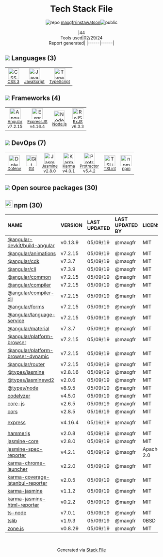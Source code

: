 <!--
&lt;--- Readme.md Snippet without images Start ---&gt;
## Tech Stack
maxgfr/instawatson is built on the following main stack:

- [JavaScript](https://developer.mozilla.org/en-US/docs/Web/JavaScript) – Languages
- [TypeScript](http://www.typescriptlang.org) – Languages
- [Angular](https://angular.io) – Javascript MVC Frameworks
- [ExpressJS](http://expressjs.com/) – Microframeworks (Backend)
- [Node.js](http://nodejs.org/) – Frameworks (Full Stack)
- [RxJS](http://reactivex.io/rxjs/) – Concurrency Frameworks
- [Jasmine](http://jasmine.github.io/) – Javascript Testing Framework
- [Karma](http://karma-runner.github.io/) – Browser Testing
- [Protractor](http://angular.github.io/protractor) – Javascript Testing Framework
- [TSLint](https://github.com/palantir/tslint) – Code Review

Full tech stack [here](/techstack.md)

&lt;--- Readme.md Snippet without images End ---&gt;

&lt;--- Readme.md Snippet with images Start ---&gt;
## Tech Stack
maxgfr/instawatson is built on the following main stack:

- <img width='25' height='25' src='https://img.stackshare.io/service/1209/javascript.jpeg' alt='JavaScript'/> [JavaScript](https://developer.mozilla.org/en-US/docs/Web/JavaScript) – Languages
- <img width='25' height='25' src='https://img.stackshare.io/service/1612/bynNY5dJ.jpg' alt='TypeScript'/> [TypeScript](http://www.typescriptlang.org) – Languages
- <img width='25' height='25' src='https://img.stackshare.io/service/3745/cb8U-gL6_400x400.jpg' alt='Angular'/> [Angular](https://angular.io) – Javascript MVC Frameworks
- <img width='25' height='25' src='https://img.stackshare.io/service/1163/hashtag.png' alt='ExpressJS'/> [ExpressJS](http://expressjs.com/) – Microframeworks (Backend)
- <img width='25' height='25' src='https://img.stackshare.io/service/1011/n1JRsFeB_400x400.png' alt='Node.js'/> [Node.js](http://nodejs.org/) – Frameworks (Full Stack)
- <img width='25' height='25' src='https://img.stackshare.io/service/1796/984368.png' alt='RxJS'/> [RxJS](http://reactivex.io/rxjs/) – Concurrency Frameworks
- <img width='25' height='25' src='https://img.stackshare.io/service/831/7c0b595409af531b9cdeb07f8c513e8b.png' alt='Jasmine'/> [Jasmine](http://jasmine.github.io/) – Javascript Testing Framework
- <img width='25' height='25' src='https://img.stackshare.io/service/1420/TidYGd6a.png' alt='Karma'/> [Karma](http://karma-runner.github.io/) – Browser Testing
- <img width='25' height='25' src='https://img.stackshare.io/service/1754/protractor-logo1.png' alt='Protractor'/> [Protractor](http://angular.github.io/protractor) – Javascript Testing Framework
- <img width='25' height='25' src='https://img.stackshare.io/service/5561/303157.png' alt='TSLint'/> [TSLint](https://github.com/palantir/tslint) – Code Review

Full tech stack [here](/techstack.md)

&lt;--- Readme.md Snippet with images End ---&gt;
-->
<div align="center">

# Tech Stack File
![](https://img.stackshare.io/repo.svg "repo") [maxgfr/instawatson](https://github.com/maxgfr/instawatson)![](https://img.stackshare.io/public_badge.svg "public")
<br/><br/>
|44<br/>Tools used|02/29/24 <br/>Report generated|
|------|------|
</div>

## <img src='https://img.stackshare.io/languages.svg'/> Languages (3)
<table><tr>
  <td align='center'>
  <img width='36' height='36' src='https://img.stackshare.io/service/6727/css.png' alt='CSS 3'>
  <br>
  <sub><a href="https://developer.mozilla.org/en-US/docs/Web/CSS/CSS3">CSS 3</a></sub>
  <br>
  <sub></sub>
</td>

<td align='center'>
  <img width='36' height='36' src='https://img.stackshare.io/service/1209/javascript.jpeg' alt='JavaScript'>
  <br>
  <sub><a href="https://developer.mozilla.org/en-US/docs/Web/JavaScript">JavaScript</a></sub>
  <br>
  <sub></sub>
</td>

<td align='center'>
  <img width='36' height='36' src='https://img.stackshare.io/service/1612/bynNY5dJ.jpg' alt='TypeScript'>
  <br>
  <sub><a href="http://www.typescriptlang.org">TypeScript</a></sub>
  <br>
  <sub></sub>
</td>

</tr>
</table>

## <img src='https://img.stackshare.io/frameworks.svg'/> Frameworks (4)
<table><tr>
  <td align='center'>
  <img width='36' height='36' src='https://img.stackshare.io/service/3745/cb8U-gL6_400x400.jpg' alt='Angular'>
  <br>
  <sub><a href="https://angular.io">Angular</a></sub>
  <br>
  <sub>v7.2.15</sub>
</td>

<td align='center'>
  <img width='36' height='36' src='https://img.stackshare.io/service/1163/hashtag.png' alt='ExpressJS'>
  <br>
  <sub><a href="http://expressjs.com/">ExpressJS</a></sub>
  <br>
  <sub>v4.16.4</sub>
</td>

<td align='center'>
  <img width='36' height='36' src='https://img.stackshare.io/service/1011/n1JRsFeB_400x400.png' alt='Node.js'>
  <br>
  <sub><a href="http://nodejs.org/">Node.js</a></sub>
  <br>
  <sub></sub>
</td>

<td align='center'>
  <img width='36' height='36' src='https://img.stackshare.io/service/1796/984368.png' alt='RxJS'>
  <br>
  <sub><a href="http://reactivex.io/rxjs/">RxJS</a></sub>
  <br>
  <sub>v6.3.3</sub>
</td>

</tr>
</table>

## <img src='https://img.stackshare.io/devops.svg'/> DevOps (7)
<table><tr>
  <td align='center'>
  <img width='36' height='36' src='https://img.stackshare.io/service/8067/default_90dcb1286af7685c68df319c764b80704df1155b.png' alt='Dotenv'>
  <br>
  <sub><a href="https://github.com/motdotla/dotenv">Dotenv</a></sub>
  <br>
  <sub></sub>
</td>

<td align='center'>
  <img width='36' height='36' src='https://img.stackshare.io/service/1046/git.png' alt='Git'>
  <br>
  <sub><a href="http://git-scm.com/">Git</a></sub>
  <br>
  <sub></sub>
</td>

<td align='center'>
  <img width='36' height='36' src='https://img.stackshare.io/service/831/7c0b595409af531b9cdeb07f8c513e8b.png' alt='Jasmine'>
  <br>
  <sub><a href="http://jasmine.github.io/">Jasmine</a></sub>
  <br>
  <sub>v2.8.0</sub>
</td>

<td align='center'>
  <img width='36' height='36' src='https://img.stackshare.io/service/1420/TidYGd6a.png' alt='Karma'>
  <br>
  <sub><a href="http://karma-runner.github.io/">Karma</a></sub>
  <br>
  <sub>v4.0.1</sub>
</td>

<td align='center'>
  <img width='36' height='36' src='https://img.stackshare.io/service/1754/protractor-logo1.png' alt='Protractor'>
  <br>
  <sub><a href="http://angular.github.io/protractor">Protractor</a></sub>
  <br>
  <sub>v5.4.2</sub>
</td>

<td align='center'>
  <img width='36' height='36' src='https://img.stackshare.io/service/5561/303157.png' alt='TSLint'>
  <br>
  <sub><a href="https://github.com/palantir/tslint">TSLint</a></sub>
  <br>
  <sub></sub>
</td>

<td align='center'>
  <img width='36' height='36' src='https://img.stackshare.io/service/1120/lejvzrnlpb308aftn31u.png' alt='npm'>
  <br>
  <sub><a href="https://www.npmjs.com/">npm</a></sub>
  <br>
  <sub></sub>
</td>

</tr>
</table>


## <img src='https://img.stackshare.io/group.svg' /> Open source packages (30)</h2>

## <img width='24' height='24' src='https://img.stackshare.io/service/1120/lejvzrnlpb308aftn31u.png'/> npm (30)

|NAME|VERSION|LAST UPDATED|LAST UPDATED BY|LICENSE|VULNERABILITIES|
|:------|:------|:------|:------|:------|:------|
|[@angular-devkit/build-angular](https://www.npmjs.com/@angular-devkit/build-angular)|v0.13.9|05/09/19|@maxgfr |MIT|N/A|
|[@angular/animations](https://www.npmjs.com/@angular/animations)|v7.2.15|05/09/19|@maxgfr |MIT|N/A|
|[@angular/cdk](https://www.npmjs.com/@angular/cdk)|v7.3.7|05/09/19|@maxgfr |MIT|N/A|
|[@angular/cli](https://www.npmjs.com/@angular/cli)|v7.3.9|05/09/19|@maxgfr |MIT|N/A|
|[@angular/common](https://www.npmjs.com/@angular/common)|v7.2.15|05/09/19|@maxgfr |MIT|N/A|
|[@angular/compiler](https://www.npmjs.com/@angular/compiler)|v7.2.15|05/09/19|@maxgfr |MIT|N/A|
|[@angular/compiler-cli](https://www.npmjs.com/@angular/compiler-cli)|v7.2.15|05/09/19|@maxgfr |MIT|N/A|
|[@angular/forms](https://www.npmjs.com/@angular/forms)|v7.2.15|05/09/19|@maxgfr |MIT|N/A|
|[@angular/language-service](https://www.npmjs.com/@angular/language-service)|v7.2.15|05/09/19|@maxgfr |MIT|N/A|
|[@angular/material](https://www.npmjs.com/@angular/material)|v7.3.7|05/09/19|@maxgfr |MIT|N/A|
|[@angular/platform-browser](https://www.npmjs.com/@angular/platform-browser)|v7.2.15|05/09/19|@maxgfr |MIT|N/A|
|[@angular/platform-browser-dynamic](https://www.npmjs.com/@angular/platform-browser-dynamic)|v7.2.15|05/09/19|@maxgfr |MIT|N/A|
|[@angular/router](https://www.npmjs.com/@angular/router)|v7.2.15|05/09/19|@maxgfr |MIT|N/A|
|[@types/jasmine](https://www.npmjs.com/@types/jasmine)|v2.8.16|05/09/19|@maxgfr |MIT|N/A|
|[@types/jasminewd2](https://www.npmjs.com/@types/jasminewd2)|v2.0.6|05/09/19|@maxgfr |MIT|N/A|
|[@types/node](https://www.npmjs.com/@types/node)|v8.9.5|05/09/19|@maxgfr |MIT|N/A|
|[codelyzer](https://www.npmjs.com/codelyzer)|v4.5.0|05/09/19|@maxgfr |MIT|N/A|
|[core-js](https://www.npmjs.com/core-js)|v2.6.5|05/09/19|@maxgfr |MIT|N/A|
|[cors](https://www.npmjs.com/cors)|v2.8.5|05/16/19|@maxgfr |MIT|N/A|
|[express](https://www.npmjs.com/express)|v4.16.4|05/16/19|@maxgfr |MIT|[CVE-2022-24999](https://github.com/advisories/GHSA-hrpp-h998-j3pp) (High)|
|[hammerjs](https://www.npmjs.com/hammerjs)|v2.0.8|05/09/19|@maxgfr |MIT|N/A|
|[jasmine-core](https://www.npmjs.com/jasmine-core)|v2.8.0|05/09/19|@maxgfr |MIT|N/A|
|[jasmine-spec-reporter](https://www.npmjs.com/jasmine-spec-reporter)|v4.2.1|05/09/19|@maxgfr |Apache-2.0|N/A|
|[karma-chrome-launcher](https://www.npmjs.com/karma-chrome-launcher)|v2.2.0|05/09/19|@maxgfr |MIT|N/A|
|[karma-coverage-istanbul-reporter](https://www.npmjs.com/karma-coverage-istanbul-reporter)|v2.0.5|05/09/19|@maxgfr |MIT|N/A|
|[karma-jasmine](https://www.npmjs.com/karma-jasmine)|v1.1.2|05/09/19|@maxgfr |MIT|N/A|
|[karma-jasmine-html-reporter](https://www.npmjs.com/karma-jasmine-html-reporter)|v0.2.2|05/09/19|@maxgfr |MIT|N/A|
|[ts-node](https://www.npmjs.com/ts-node)|v7.0.1|05/09/19|@maxgfr |MIT|N/A|
|[tslib](https://www.npmjs.com/tslib)|v1.9.3|05/09/19|@maxgfr |0BSD|N/A|
|[zone.js](https://www.npmjs.com/zone.js)|v0.8.29|05/09/19|@maxgfr |MIT|N/A|

<br/>
<div align='center'>

Generated via [Stack File](https://github.com/marketplace/stack-file)
